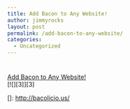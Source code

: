 ```yaml
---
title: Add Bacon to Any Website!
author: jimmyrocks
layout: post
permalink: /add-bacon-to-any-website/
categories:
  - Uncategorized
---
```

# 

[Add Bacon to Any Website!][1]  
[![][3]][3]

 [1]: http://bacolicio.us/
 []: http://bacolicio.us/